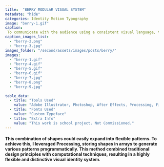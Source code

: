 ```yaml
---
title:  "BERRY MODULAR VISUAL SYSTEM"
metadate: "hide"
categories: Identity Motion Typography
image: "berry-1.gif"
caption: 
 To communicate with the audience using a consistent visual language, the challenge was to develop a distinct alphabet that could be expanded to create patterns. The solution involved using a limited set of shapes to construct a modular typeface.
caption_images_list: 
  - "berry-2.png"
  - "berry-3.jpg"
images_folder: "/second/assets/images/posts/berry/"
images: 
  - "berry-1.gif" 
  - "berry-4.gif"
  - "berry-5.gif"
  - "berry-6.gif"
  - "berry-7.jpg"
  - "berry-8.png"
  - "berry-9.jpg"
  
table_data:
  - title: "Tools Used"
    value: "Adobe Illustrator, Photoshop, After Effects, Processing, Figma"
  - title: "Fonts Used"
    value: "Custom Typeface"
  - title: "Extra Info"
    value: "This work is school project. Not Commissioned." 
---
```

#### This combination of shapes could easily expand into flexible patterns. To achieve this, I leveraged Processing, storing shapes in arrays to generate various patterns programmatically. This method combined traditional design principles with computational techniques, resulting in a highly flexible and distinctive visual identity system.

<!--
<br>
↳ A flexible visual identity adapts to different aspect ratios while maintaining a consistentcy.
<br>
↳ Pistachio color is used appropriately throughout the graphics as an accent.
<br>
↳ A coaster was created using an abstract cow shape variation, incorporating traditional Italian pattern elements.
<br>
↳ For the campaign, G’ stands for Good, which connects with Australian culture: “G’day,” “G’People,” and “Great Gelato.”
<br>
↳ Merchandise was also created with the venue's heritage in mind, featuring the tagline.
-->
